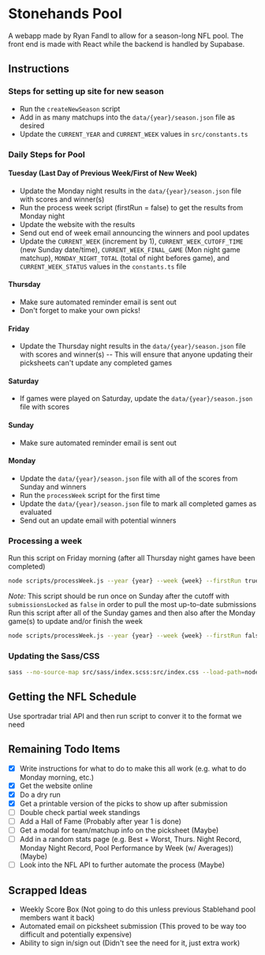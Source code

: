 # Stonehands Pool
A webapp made by Ryan Fandl to allow for a season-long NFL pool. The front end is made with React while the backend is handled by Supabase.

## Instructions

### Steps for setting up site for new season
- Run the `createNewSeason` script
- Add in as many matchups into the `data/{year}/season.json` file as desired
- Update the `CURRENT_YEAR` and `CURRENT_WEEK` values in `src/constants.ts`

### Daily Steps for Pool

#### Tuesday (Last Day of Previous Week/First of New Week)
- Update the Monday night results in the `data/{year}/season.json` file with scores and winner(s)
- Run the process week script (firstRun = false) to get the results from Monday night
- Update the website with the results
- Send out end of week email announcing the winners and pool updates
- Update the `CURRENT_WEEK` (increment by 1), `CURRENT_WEEK_CUTOFF_TIME` (new Sunday date/time), `CURRENT_WEEK_FINAL_GAME` (Mon night game matchup), `MONDAY_NIGHT_TOTAL` (total of night befores game), and `CURRENT_WEEK_STATUS` values in the `constants.ts` file

#### Thursday
- Make sure automated reminder email is sent out
- Don't forget to make your own picks!

#### Friday
- Update the Thursday night results in the `data/{year}/season.json` file with scores and winner(s)
-- This will ensure that anyone updating their picksheets can't update any completed games

#### Saturday
- If games were played on Saturday, update the `data/{year}/season.json` file with scores

#### Sunday
- Make sure automated reminder email is sent out

#### Monday
- Update the `data/{year}/season.json` file with all of the scores from Sunday and winners
- Run the `processWeek` script for the first time
- Update the `data/{year}/season.json` file to mark all completed games as evaluated
- Send out an update email with potential winners


### Processing a week
Run this script on Friday morning (after all Thursday night games have been completed)
```sh
node scripts/processWeek.js --year {year} --week {week} --firstRun true --submissionsLocked false
```
*Note:* This script should be run once on Sunday after the cutoff with `submissionsLocked` as `false` in order to pull the most up-to-date submissions
Run this script after all of the Sunday games and then also after the Monday game(s) to update and/or finish the week
```sh
node scripts/processWeek.js --year {year} --week {week} --firstRun false --submissionsLocked true
```
### Updating the Sass/CSS
```sh
sass --no-source-map src/sass/index.scss:src/index.css --load-path=node_modules
```

## Getting the NFL Schedule
Use sportradar trial API and then run script to conver it to the format we need

## Remaining Todo Items
- [x] Write instructions for what to do to make this all work (e.g. what to do Monday morning, etc.)
- [x] Get the website online
- [x] Do a dry run
- [x] Get a printable version of the picks to show up after submission
- [ ] Double check partial week standings
- [ ] Add a Hall of Fame (Probably after year 1 is done)
- [ ] Get a modal for team/matchup info on the picksheet (Maybe)
- [ ] Add in a random stats page (e.g. Best + Worst, Thurs. Night Record, Monday Night Record, Pool Performance by Week (w/ Averages)) (Maybe)
- [ ] Look into the NFL API to further automate the process (Maybe)

## Scrapped Ideas
- Weekly Score Box (Not going to do this unless previous Stablehand pool members want it back)
- Automated email on picksheet submission (This proved to be way too difficult and potentially expensive)
- Ability to sign in/sign out (Didn't see the need for it, just extra work)
